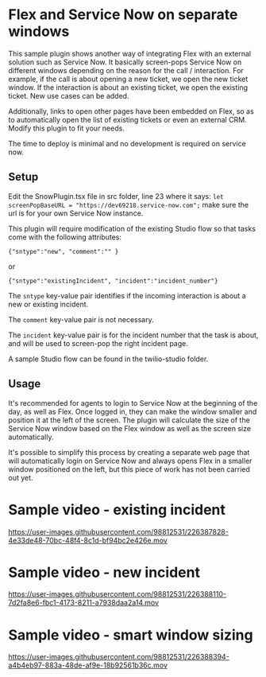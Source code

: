 # Flex and Service Now on separate windows

This sample plugin shows another way of integrating Flex with an external solution such as Service Now. It basically screen-pops Service Now on different windows depending on the reason for the call / interaction. For example, if the call is about opening a new ticket, we open the new ticket window. If the interaction is about an existing ticket, we open the existing ticket. New use cases can be added.

Additionally, links to open other pages have been embedded on Flex, so as to automatically open the list of existing tickets or even an external CRM. Modify this plugin to fit your needs.

The time to deploy is minimal and no development is required on service now.

## Setup

Edit the SnowPlugin.tsx file in src folder, line 23 where it says: `let screenPopBaseURL = "https://dev69218.service-now.com";` make sure the url is for your own Service Now instance.

 
This plugin will require modification of the existing Studio flow so that tasks come with the following attributes:

`{"sntype":"new", "comment":"" }`

or 

`{"sntype":"existingIncident", "incident":"incident_number"}`


The `sntype` key-value pair identifies if the incoming interaction is about a new or existing incident.

The `comment` key-value pair is not necessary.

The `incident` key-value pair is for the incident number that the task is about, and will be used to screen-pop the right incident page.

A sample Studio flow can be found in the twilio-studio folder.

## Usage

It's recommended for agents to login to Service Now at the beginning of the day, as well as Flex. Once logged in, they can make the window smaller and position it at the left of the screen. The plugin will calculate the size of the Service Now window based on the Flex window as well as the screen size automatically.

It's possible to simplify this process by creating a separate web page that will automatically login on Service Now and always opens Flex in a smaller window positioned on the left, but this piece of work has not been carried out yet.


# Sample video - existing incident


https://user-images.githubusercontent.com/98812531/226387828-4e33de48-70bc-48f4-8c1d-bf94bc2e426e.mov


# Sample video - new incident


https://user-images.githubusercontent.com/98812531/226388110-7d2fa8e6-fbc1-4173-8211-a7938daa2a14.mov


# Sample video - smart window sizing


https://user-images.githubusercontent.com/98812531/226388394-a4b4eb97-883a-48de-af9e-18b92561b36c.mov


